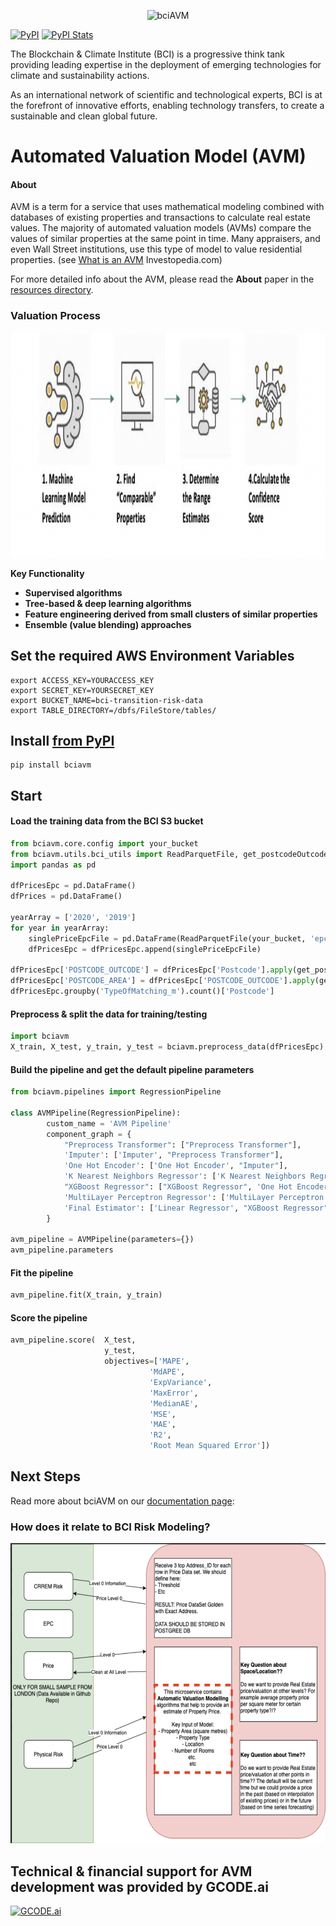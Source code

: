 <p align="center">
<img width=50% src="https://blockchainclimate.org/wp-content/uploads/2020/11/cropped-BCI_Logo_LR-400x333.png" alt="bciAVM" height="300"/>
</p>

[![PyPI](https://badge.fury.io/py/bciavm.svg?maxAge=2592000)](https://badge.fury.io/py/bciavm)
[![PyPI Stats](https://img.shields.io/badge/bciavm-avm-blue)](https://pypistats.org/packages/bciavm)

The Blockchain & Climate Institute (BCI) is a progressive think tank providing leading expertise in the deployment of emerging technologies for climate and sustainability actions. 

As an international network of scientific and technological experts, BCI is at the forefront of innovative efforts, enabling technology transfers, to create a sustainable and clean global future.

# Automated Valuation Model (AVM) 

#### About
AVM is a term for a service that uses mathematical modeling combined with databases of existing properties and transactions to calculate real estate values. 
The majority of automated valuation models (AVMs) compare the values of similar properties at the same point in time. 
Many appraisers, and even Wall Street institutions, use this type of model to value residential properties. (see [What is an AVM](https://www.investopedia.com/terms/a/automated-valuation-model.asp) Investopedia.com)

For more detailed info about the AVM, please read the **About** paper in the [resources directory](https://github.com/gcode-ai/bciavm/blob/4e0816b25dae021629e406194a72d3d805faecf0/resources/2021-BCI-AVM-About.pdf).

### Valuation Process
<img src="https://github.com/BlockchainClimateInstitute/microservice_price/blob/develop/resources/valuation_process.png" height="360" >

**Key Functionality**

* **Supervised algorithms** 
* **Tree-based & deep learning algorithms** 
* **Feature engineering derived from small clusters of similar properties** 
* **Ensemble (value blending) approaches** 

## Set the required AWS Environment Variables
```shell
export ACCESS_KEY=YOURACCESS_KEY
export SECRET_KEY=YOURSECRET_KEY
export BUCKET_NAME=bci-transition-risk-data
export TABLE_DIRECTORY=/dbfs/FileStore/tables/
```

## Install [from PyPI](https://pypi.org/project/bciavm/)
```shell
pip install bciavm
```

## Start

#### Load the training data from the BCI S3 bucket
```python
from bciavm.core.config import your_bucket
from bciavm.utils.bci_utils import ReadParquetFile, get_postcodeOutcode_from_postcode, get_postcodeArea_from_outcode, drop_outliers, preprocess_data
import pandas as pd

dfPricesEpc = pd.DataFrame()
dfPrices = pd.DataFrame()

yearArray = ['2020', '2019']
for year in yearArray:
    singlePriceEpcFile = pd.DataFrame(ReadParquetFile(your_bucket, 'epc_price_data/byDate/2021-02-04/parquet/' + year))
    dfPricesEpc = dfPricesEpc.append(singlePriceEpcFile)

dfPricesEpc['POSTCODE_OUTCODE'] = dfPricesEpc['Postcode'].apply(get_postcodeOutcode_from_postcode)
dfPricesEpc['POSTCODE_AREA'] = dfPricesEpc['POSTCODE_OUTCODE'].apply(get_postcodeArea_from_outcode)
dfPricesEpc.groupby('TypeOfMatching_m').count()['Postcode']
```


#### Preprocess & split the data for training/testing
```python
import bciavm
X_train, X_test, y_train, y_test = bciavm.preprocess_data(dfPricesEpc)
```

#### Build the pipeline and get the default pipeline parameters
```python
from bciavm.pipelines import RegressionPipeline

class AVMPipeline(RegressionPipeline):
        custom_name = 'AVM Pipeline'
        component_graph = {
            "Preprocess Transformer": ["Preprocess Transformer"],
            'Imputer': ['Imputer', "Preprocess Transformer"],
            'One Hot Encoder': ['One Hot Encoder', "Imputer"],
            'K Nearest Neighbors Regressor': ['K Nearest Neighbors Regressor', 'One Hot Encoder'],
            "XGBoost Regressor": ["XGBoost Regressor", 'One Hot Encoder'],
            'MultiLayer Perceptron Regressor': ['MultiLayer Perceptron Regressor',  'One Hot Encoder'],
            'Final Estimator': ['Linear Regressor', "XGBoost Regressor", 'MultiLayer Perceptron Regressor', 'K Nearest Neighbors Regressor']
        }
    
avm_pipeline = AVMPipeline(parameters={})
avm_pipeline.parameters
```


#### Fit the pipeline
```python
avm_pipeline.fit(X_train, y_train)
```


#### Score the pipeline
```python
avm_pipeline.score(  X_test, 
                     y_test, 
                     objectives=['MAPE',
                               'MdAPE',
                               'ExpVariance',
                               'MaxError',
                               'MedianAE',
                               'MSE',
                               'MAE',
                               'R2',
                               'Root Mean Squared Error'])
```


## Next Steps
Read more about bciAVM on our [documentation page](https://blockchainclimate.org/thought-leadership/#blog):

### How does it relate to BCI Risk Modeling?
<img src="resources/bci_flowchart_2.png" height="480" >


## Technical & financial support for AVM development was provided by GCODE.ai
<a href="https://www.gcode.ai">
    <img src="https://staticfiles-img.s3.amazonaws.com/avm/gcode_logo.png" alt="GCODE.ai"  height="75"/>
</a>

